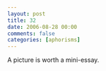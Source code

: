 ```yaml
---
layout: post
title: 32
date: 2006-08-28 00:00
comments: false
categories: [aphorisms]
---
```


A picture is worth a mini-essay.
